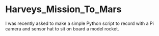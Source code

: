 # Harveys_Mission_To_Mars
I was recently asked to make a simple Python script to record with a Pi camera and sensor hat to sit on board a model rocket.
